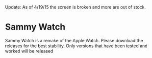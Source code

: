 Update: As of 4/19/15 the screen is broken and more are out of stock.

# Sammy Watch

Sammy Watch is a remake of the Apple Watch. Please download the releases for the best stability. Only versions that have been tested and worked will be released
